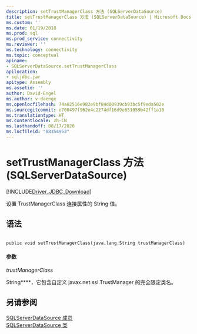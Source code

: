 ```yaml
---
description: setTrustManagerClass 方法 (SQLServerDataSource)
title: setTrustManagerClass 方法 (SQLServerDataSource) | Microsoft Docs
ms.custom: ''
ms.date: 01/19/2018
ms.prod: sql
ms.prod_service: connectivity
ms.reviewer: ''
ms.technology: connectivity
ms.topic: conceptual
apiname:
- SQLServerDataSource.setTrustManagerClass
apilocation:
- sqljdbc.jar
apitype: Assembly
ms.assetid: ''
author: David-Engel
ms.author: v-daenge
ms.openlocfilehash: 74a82516e982e9bf84d00939cb93bc5f9eda502e
ms.sourcegitcommit: e700497f962e4c2274df16d9e651059b42ff1a10
ms.translationtype: HT
ms.contentlocale: zh-CN
ms.lasthandoff: 08/17/2020
ms.locfileid: "88354953"
---
```

# <a name="settrustmanagerclass-method-sqlserverdatasource"></a>setTrustManagerClass 方法 (SQLServerDataSource)
[!INCLUDE[Driver_JDBC_Download](../../../includes/driver_jdbc_download.md)]

  设置 TrustManagerClass 连接属性的 String 值。
  
## <a name="syntax"></a>语法  
  
```  
  
public void setTrustManagerClass(java.lang.String trustManagerClass)  
```  
  
#### <a name="parameters"></a>参数  
 *trustManagerClass*  
  
 String****，它包含自定义 javax.net.ssl.TrustManager 的完全限定类名。
  
## <a name="see-also"></a>另请参阅  
 [SQLServerDataSource 成员](../../../connect/jdbc/reference/sqlserverdatasource-members.md)   
 [SQLServerDataSource 类](../../../connect/jdbc/reference/sqlserverdatasource-class.md)  
  
  
